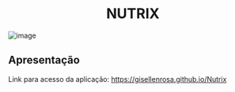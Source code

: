 <h1 align="center">NUTRIX</h1>

![image](https://user-images.githubusercontent.com/68014636/175835199-24731771-c236-444f-9d81-a0012de1fa2b.png)


<h2>Apresentação</h2>




Link para acesso da aplicação:
https://gisellenrosa.github.io/Nutrix
